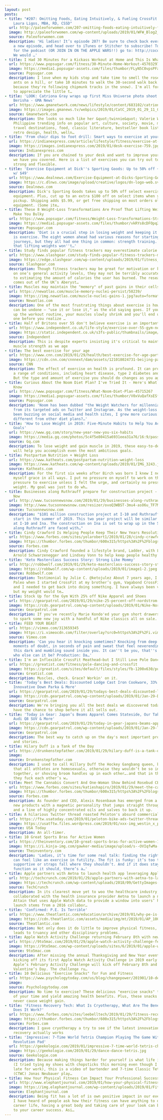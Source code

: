 ```yaml
---
layout: post
posts:
- title: "#207: Omitting Foods, Eating Intuitively, & Fueling CrossFit Workouts with
    Laura Ligos, MBA, RD, CSSD"
  url: http://paleoforwomen.com/207-omitting-foods-eating-intuitively-fueling-crossfit-workouts-laura-ligos-mba-rd-cssd/
  image: http://paleoforwomen.com/wp-content/uploads/2019/01/WFW_Blog2_207.png
  source: Paleoforwomen.com
  description: 'Hi ladies! It’s episode 207! Be sure to check back every Tuesday for
    a new episode, and head over to iTunes or Stitcher to subscribe! To leave a review
    for the podcast (OR JOIN IN ON THE APPLE WARS!!) go to: http://coconutsandkettlebells.com/review.
    We would …'
- title: I Had 30 Minutes For a Kickass Workout at Home and This Is What I Did
  url: https://www.popsugar.com/fitness/30-Minute-Home-Workout-45703297
  image: https://media1.popsugar-assets.com/files/thumbor/FLyN5C0vpsPFahBi6uZOonp5_o0/fit-in/1200x630/filters:format_auto-!!-:strip_icc-!!-:fill-!white!-/2019/01/28/724/n/1922729/2d1667a65c4f2c6911cdc1.27177863_.jpg
  source: Popsugar.com
  description: I love when my kids stop and take time to smell the roses (or count
    ants on a hill, or take 10 minutes to walk the 30-second walk back from our mailbox
    because they're following chipmunk tracks in the snow). I'm all for slowing down
    to appreciate the little t…
- title: 'LOOK: Catriona Gray wraps up first Miss Universe photo shoot with Fadil
    Berisha - GMA News'
  url: https://www.gmanetwork.com/news/lifestyle/content/683102/catriona-gray-wraps-up-first-miss-universe-photo-shoot-with-fadil-berisha/story/
  image: https://images.gmanews.tv/webpics/2019/01/CatC_2019_01_29_11_04_18.jpg
  source: Gmanetwork.com
  description: She looks so much like her &quot;twinnie&quot; Valerie Weigmann! Current
    Philippine trending info on popular art, culture, society, movie, music reviews,
    travel destinations, food, classic literature, bestseller book lists, modern,
    retro design, health, welln…
- title: 'From chair dips to foot drill: Smart ways to exercise at your work desk'
  url: https://indianexpress.com/article/lifestyle/fitness/exercise-at-work-desk-tips-5519691/
  image: https://images.indianexpress.com/2019/01/desk-exercise-759.jpg?w=759
  source: Indianexpress.com
  description: If you are chained to your desk and want to improve your fitness level,
    we have you covered. Here is a list of exercises you can try out to keep yourself
    strong and flexible.
- title: 'Exercise Equipment at Dick''s Sporting Goods: Up to 50% off + free shipping
    w/ $49'
  url: https://www.dealnews.com/Exercise-Equipment-at-Dicks-Sporting-Goods-Up-to-50-off-free-shipping-w-49/17857972.html
  image: https://c.dlnws.com/image/upload/creative/logos/dn-logo-web.svg
  source: Dealnews.com
  description: Dick's Sporting Goods takes up to 50% off select exercise and fitness
    equipment. Plus, cut up to an extra $100 off on select items when you choose in-store
    pickup. Shipping adds $5.99, or get free shipping on most orders of $49 and cardio
    equipment. (Some ite…
- title: These 8 Weight-Loss Transformations Are Proof That Lifting Weights Won't
    Make You Bulky
  url: https://www.popsugar.com/fitness/Weight-Loss-Transformations-Strength-Training-45724681
  image: https://media1.popsugar-assets.com/files/thumbor/vkRYs8cDFOpq2gz3wb3BDCPcUh8/fit-in/1200x630/filters:format_auto-!!-:strip_icc-!!-:fill-!white!-/2019/01/28/950/n/1922729/7714d7f95c4f78abd92672.62734629_.jpg
  source: Popsugar.com
  description: 'Diet is a crucial step in losing weight and keeping it off and so
    is exercise. The eight women ahead had various reasons for starting their weight-loss
    journeys, but they all had one thing in common: strength training. They''re proof
    that lifting weights won''t…'
- title: Study finds popular fitness trackers may overestimate calorie burning
  url: https://www.slashgear.com/study-finds-popular-fitness-trackers-may-overestimate-calorie-burning-28563863/
  image: https://edge.slashgear.com/wp-content/uploads/2019/01/fitness_cc0_unsplash.jpg
  source: Slashgear.com
  description: Though fitness trackers may be great for motivation or keeping an eye
    on one’s general activity levels, they may not be terribly accurate when it comes
    to estimating the amount of calories the user has burned. The research, which
    comes out of the UK’s Aberyst…
- title: Muscles may maintain the "memory" of past gains in their cells
  url: https://newatlas.com/muscle-memory-nuclei-persist/58239/
  image: https://img.newatlas.com/muscle-nuclei-gains-1.jpg?auto=format%2Ccompress&ch=Width%2CDPR&fit=crop&h=347&q=60&rect=0%2C0%2C1576%2C886&w=616&s=12aa4158ba7829856000acd807da878d
  source: Newatlas.com
  description: One of the most frustrating things about exercise is how easily progress
    can be undone – "use it or lose it," as the old saying goes. If you don't keep
    up the workout routine, your muscles slowly shrink and you'll end up back at square
    one before you realize …
- title: Half of Britons over 55 don't believe exercise is an important part of lifestyle
  url: https://www.independent.co.uk/life-style/exercise-over-55-gym-not-important-fear-injury-nuffield-health-study-a8751916.html
  image: https://static.independent.co.uk/s3fs-public/thumbnails/image/2019/01/29/11/older-exercise.jpg
  source: Independent
  description: This is despite experts insisting it's critical to maintain bone and
    muscle strength as we age
- title: The best exercise for your age
  url: https://www.cnn.com/2019/01/29/health/best-exercise-for-age-partner/index.html
  image: https://cdn.cnn.com/cnnnext/dam/assets/121018024731-beijing-park-dance-super-tease.jpg
  source: CNN
  description: The effect of exercise on health is profound. It can protect you from
    a range of conditions, including heart disease, type 2 diabetes and some cancers.
    But the type and amount of exercise you should do changes as you age.
- title: Curious About the Noom Diet Plan? I've Tried It - Here's What You Should
    Know
  url: https://www.popsugar.com/fitness/What-Noom-Diet-Plan-45715267
  image: https://media1.popsugar-assets.com/files/thumbor/V0xVuQafXsESfzYWOidP9rS2MQI/fit-in/1200x630/filters:format_auto-!!-:strip_icc-!!-:fill-!white!-/2019/01/25/018/n/1922729/546a43585c4b9b46cd7346.41857108_.jpg
  source: Popsugar.com
  description: 'Noom has been dubbed "the Weight Watchers for millennials," at least
    from its targeted ads on Twitter and Instagram. As the weight-loss program has
    been buzzing on social media and health sites, I grew more curious: how was it
    different from other diet plans?…'
- title: 'How to Lose Weight in 2019: Five-Minute Habits to Help You Achieve Your
    Goals'
  url: https://www.gq.com/story/new-year-new-you-six-habits
  image: https://media.gq.com/photos/5c4f5e80415a6931eea31a76/16:9/pass/health-tweaks-new-year-gq-2019-012819.jpg
  source: Gq.com
  description: To lose weight and gain muscle in 2019, these easy-to-develop habits
    will help you accomplish even the most ambitious goals.
- title: Postpartum Nutrition + Weight Loss
  url: https://www.katheats.com/postpartum-nutrition-weight-loss
  image: https://www.katheats.com/wp-content/uploads/2019/01/IMG_3243.jpg
  source: Katheats.com
  description: For the first six weeks after Birch was born I knew I needed to give
    myself grace in all ways. I put no pressure on myself to work on the blog, no
    pressure to exercise unless I felt the urge, and certainly no pressure to lose
    weight. My goal was just to do wh…
- title: Businesses along Ruthrauff prepare for construction project - Tucson News
    Now
  url: http://www.tucsonnewsnow.com/2019/01/29/businesses-along-ruthrauff-prepare-construction-project/
  image: http://www.tucsonnewsnow.com/resizer/ovoQ3WBST-3mu4-asO6u_TF7MB4=/1200x0/arc-anglerfish-arc2-prod-raycom.s3.amazonaws.com/public/DCJUA46XDFATREU6GKXLHHBO5U.JPG
  source: Tucsonnewsnow.com
  description: "$101 million construction project at I-10 and Ruthrauff is set to
    start in the summer of 2019. This two year project will be similar to the one
    at I-10 and Ina. The construction on Ina is set to wrap up in the Spring. Businesses
    along Ruthrauff are faced with…"
- title: Cindy Crawford Is Helping People Keep Their New Years Resolution With Ladder
  url: https://www.forbes.com/sites/yolarobert1/2019/01/28/cindy-crawford-is-helping-people-keep-their-new-years-resolution-with-ladder/
  image: https://thumbor.forbes.com/thumbor/600x315/https%3A%2F%2Fblogs-images.forbes.com%2Fyolarobert1%2Ffiles%2F2019%2F01%2FLADDER_062618_03_0784_V2_R2-e1548733297343-1200x1602.jpg
  source: Forbes.com
  description: Cindy Crawford founded a lifestyle brand, Ladder, with Lebron James,
    Arnold Schwarzenegger and Lindsey Vonn to help keep people healthy all year round.
- title: 'Keto Masterclass Success Story: Strong Like Mommy'
  url: http://robbwolf.com/2019/01/29/keto-masterclass-success-story-strong-like-mommy/
  image: https://robbwolf.com/wp-content/uploads/2019/01/image1-2.jpeg
  source: Robbwolf.com
  description: Testimonial by Julie C. @ketojulez About 7 years ago, I learned about
    Paleo when I started CrossFit at my brother’s gym, Vagabond CrossFit. I was overweight
    and I needed to get back into doing something. I have always been very athletic
    but my weight would te…
- title: Stock Up for the Gym With 25% off Nike Apparel and Shoes
  url: https://gearpatrol.com/2019/01/29/nike-25-percent-off-nordstrom-rack/
  image: https://cdn.gearpatrol.com/wp-content/uploads/2019/01/Nike-Nordstrom-Deal-gear-patrol-lead-feature.jpg
  source: Gearpatrol.com
  description: If you've recently Marie Kondo'ed your gym short drawers, it's time
    to spark some new joy with a handful of Nike classics all on sale.
- title: FEED YOUR BEAST
  url: https://vimeo.com/313659345
  image: https://i.vimeocdn.com/filter/overlay?src0=https%3A%2F%2Fi.vimeocdn.com%2Fvideo%2F755145707_1280x720.jpg&src1=https%3A%2F%2Ff.vimeocdn.com%2Fimages_v6%2Fshare%2Fplay_icon_overlay.png
  source: Vimeo.com
  description: 'Can you hear it knocking sometimes? Knocking from deep within? In
    moments of doubt, in seconds of pain and sweat that feel neverending... There''s
    this dark and mumbling sound inside you. It can''t be you, that''s for sure. But
    who else can it be? Production: Da…'
- title: I'm an Inflexible CrossFit Meathead—but I Still Love Pole Dancing Class
  url: https://greatist.com/fitness/pole-dancing-and-crossfit
  image: https://greatist.com/sites/default/files/styles/fb-1200x630/public/GKFEAT.gif?itok=CKqRxjrg
  source: Greatist.com
  description: Muscles, check. Grace? Workin' on it.
- title: 'Today’s Best Deals: Discounted Lodge Cast Iron Cookware, 33% Off Uniqlo’s
    Innovative Down Parka & More'
  url: https://gearpatrol.com/2019/01/29/todays-best-deals-discounted-lodge-cast-iron-cookware-33-off-uniqlo-innovative-down-parka-and-more/
  image: https://cdn.gearpatrol.com/wp-content/uploads/2019/01/Jan-29-DON-Gear-Patrol-Featured.jpg
  source: Gearpatrol.com
  description: We're bringing you all the best deals we discovered today, so you can
    have the chance to shop before it all sells out.
- title: 'Today in Gear: Japan’s Beams Apparel Comes Stateside, Our Take on the New
    Audi Q8 SUV & More'
  url: https://gearpatrol.com/2019/01/29/today-in-gear-japans-beams-apparel-comes-stateside-our-take-on-the-audi-q8-and-more/
  image: https://cdn.gearpatrol.com/wp-content/uploads/2019/01/Jan-29-TIG-Gear-Patrol-Featured.jpg
  source: Gearpatrol.com
  description: The best way to catch up on the day's most important product releases
    and stories.
- title: Hilary Duff is a Tank of the Day
  url: https://drunkenstepfather.com/2019/01/29/hilary-duff-is-a-tank-of-the-day
  image: 
  source: Drunkenstepfather.com
  description: I used to call Hillary Duff the Hockey Gangbang queen, because I assume
    that all athletes are homosexuals, otherwise they wouldn’t be so into showering
    together, or shoving broom handles up in each other….and that in their brotherhood
    they fuck each other’s w…
- title: Meet The Cannabis Convert And One-Woman Show Behind Rosebud CBD
  url: https://www.forbes.com/sites/katieshapiro/2019/01/29/meet-the-cannabis-convert-and-one-woman-show-behind-rosebud-cbd/
  image: https://thumbor.forbes.com/thumbor/600x315/https%3A%2F%2Fblogs-images.forbes.com%2Fkatieshapiro%2Ffiles%2F2019%2F01%2FAlexis_Headshot-1200x805.jpg
  source: Forbes.com
  description: As founder and CEO, Alexis Rosenbaum has emerged from a sea of sub-par
    new products with a magnetic personality that jumps straight through your screen
    and a line of highly concentrated oils and salves to back it up.
- title: A hilarious Twitter thread roasted Peloton's absurd commercials
  url: https://ftw.usatoday.com/2019/01/peloton-bike-ads-twitter-thread
  image: https://usatftw.files.wordpress.com/2019/01/xxx-img_westin_x_peloton_1_1_1_lti7ene1.jpg?w=1024&h=576&crop=1
  source: USA Today
  description: An all-timer.
- title: 10 Great Sports Bras for Active Women
  url: https://theinventory.com/10-great-sports-bras-for-active-women-1832103244
  image: https://i.kinja-img.com/gawker-media/image/upload/s--OVIqfwMa--/c_fill,fl_progressive,g_center,h_900,q_80,w_1600/xhe2mp5aug2cieg3bvqh.jpg
  source: Theinventory.com
  description: 'Ladies, it’s time for some real talk: finding the right sports bra
    can feel like an exercise in futility. The fit is funky: it’s too tight or not
    supportive or straps fall where they shouldn’t. And if it does stay in place and
    function as it should, there’s a…'
- title: Apple partners with Aetna to launch health app leveraging Apple Watch data
  url: http://techcrunch.com/2019/01/29/apple-partners-with-aetna-to-launch-health-app-leveraging-apple-watch-data/
  image: https://techcrunch.com/wp-content/uploads/2018/09/GettyImages-1032224556.jpg?w=596
  source: TechCrunch
  description: In its clearest move yet to woo the healthcare industry, Apple has
    collaborated with the health insurance provider Aetna to launch a new app called
    Attain that uses Apple Watch data to provide a window into users’ health. The
    launch stems from a 2016 collabor…
- title: 'Confirmed: P.E. Is Terrible'
  url: https://www.theatlantic.com/education/archive/2019/01/why-pe-is-terrible/581467/
  image: https://cdn.theatlantic.com/assets/media/img/mt/2019/01/AP_100201114681/facebook.jpg?1548699945
  source: Theatlantic.com
  description: Not only does it do little to improve physical fitness, but it also
    leads to truancy and other disciplinary problems.
- title: Apple Watch Activity Challenge returning February 8th with new animated stickers
  url: https://9to5mac.com/2019/01/29/apple-watch-activity-challenge-february/
  image: https://9to5mac.com/wp-content/uploads/sites/6/2019/01/apple-watch-activity-challenge.jpg?quality=82&strip=all&w=1500
  source: 9to5mac.com
  description: After missing the annual Thanksgiving and New Year events, Apple is
    kicking off its first Apple Watch Activity Challenge in 2019 early next month.
    Apple’s February Activity Challenge will kick off February 8th and run through
    Valentine’s Day. The challenge ru…
- title: 10 Delicious "Exercise Snacks" for Fun and Fitness
  url: https://www.psychologytoday.com/us/blog/changepower/201901/10-delicious-exercise-snacks-fun-and-fitness
  image: 
  source: Psychologytoday.com
  description: No time to exercise? These delicious "exercise snacks" take just moments
    of your time and yield amazing health benefits. Plus, these snacks feel good and
    never cause weight gain.
- title: 'Fitness Recovery Tech: What Is Cryotherapy, What Are The Benefits, And How
    Does It Work?'
  url: https://www.forbes.com/sites/leebelltech/2019/01/29/fitness-recovery-tech-what-is-cryotherapy-what-are-the-benefits-and-how-does-it-work/
  image: https://thumbor.forbes.com/thumbor/600x315/https%3A%2F%2Fblogs-images.forbes.com%2Fleebelltech%2Ffiles%2F2019%2F01%2Fthumbnail_IMG_3352-1200x900.jpg
  source: Forbes.com
  description: I gave cryotherapy a try to see if the latest innovation in fitness
    recovery actually works
- title: 'Impressive: 7-Time World Tetris Champion Playing The Game With A Dance Dance
    Revolution Pad'
  url: https://geekologie.com/2019/01/impressive-7-time-world-tetris-champion.php
  image: https://geekologie.com/2019/01/29/dance-dance-tetris.jpg
  source: Geekologie.com
  description: Because making things harder for yourself is what life is all about
    (I tried tying my shoes with chopsticks this morning even though I was already
    late for work), this is a video of bartender and 7-time Classic Tetris World Champion
    (CTWC) Jonas Neubauer play…
- title: How Your Physical Fitness Can Impact Your Professional Success
  url: http://www.elephantjournal.com/2019/01/how-your-physical-fitness-can-impact-your-professional-success/
  image: https://img.elephantjournal.com/wp-content/uploads/2019/01/Fitness-.jpg
  source: Elephantjournal.com
  description: Being fit has a lot of is own positive impact in our everyday life,
    I have heard of people ask how their fitness can have anything to do with their
    career life, having a great body and taking care of your look can be a good benefit
    to your career success. Asi…
---
```


